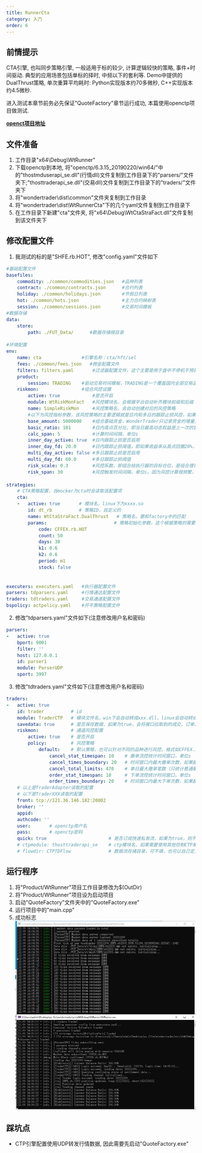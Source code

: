 ```yaml
---
title: RunnerCta
category: 入门
order: 6
---
```


## 前情提示
CTA引擎, 也叫同步策略引擎, 一般适用于标的较少, 计算逻辑较快的策略, 事件+时间驱动. 典型的应用场景包括单标的择时, 中频以下的套利等. Demo中提供的DualThrust策略, 单次重算平均耗时: Python实现版本约70多微秒, C++实现版本约4.5微秒.

进入测试本章节前务必先保证"QuoteFactory"章节运行成功, 本篇使用openctp项目做测试.

**[openct项目地址](https://github.com/krenx1983/openctp)**

## 文件准备
1. 工作目录"x64\Debug\WtRunner"
2. 下载openctp到本地, 将"openctp/6.3.15_20190220/win64/"中的"thostmduserapi_se.dll"(行情dll)文件复制到工作目录下的"parsers/"文件夹下;"thosttraderapi_se.dll"(交易dll)文件复制到工作目录下的"traders/"文件夹下
3. 将"wondertrader\dist\common"文件夹复制到工作目录
4. 将"wondertrader\dist\WtRunnerCta"下的几个yaml文件复制到工作目录下
5. 在工作目录下新建"cta"文件夹, 将"x64\Debug\WtCtaStraFact.dll"文件复制到该文件夹下

## 修改配置文件
1. 我测试的标的是"SHFE.rb.HOT", 修改"config.yaml"文件如下

```yaml
#基础配置文件
basefiles:
    commodity: ./common/commodities.json   #品种列表
    contract: ./common/contracts.json      #合约列表
    holiday: ./common/holidays.json        #节假日列表
    hot: ./common/hots.json                #主力合约映射表
    session: ./common/sessions.json        #交易时间模板
#数据存储
data:
    store:
        path: ./FUT_Data/      #数据存储根目录

#环境配置
env:
    name: cta               #引擎名称：cta/hft/sel
    fees: ./common/fees.json   #佣金配置文件
    filters: filters.yaml       #过滤器配置文件，这个主要是用于盘中不停机干预的
    product:
        session: TRADING    #驱动交易时间模板，TRADING是一个覆盖国内全部交易品种的最大的交易时间模板，从夜盘21点到凌晨1点，再到第二天15:15，详见sessions.json
    riskmon:                #组合风控设置
        active: true            #是否开启
        module: WtRiskMonFact   #风控模块名，会根据平台自动补齐模块前缀和后缀
        name: SimpleRiskMon     #风控策略名，会自动创建对应的风控策略
        #以下为风控指标参数，该风控策略的主要逻辑就是日内和多日的跟踪止损风控，如果回撤超过阈值，则降低仓位
        base_amount: 5000000    #组合基础资金，WonderTrader只记录资金的增量，基础资金是用来模拟组合的基本资金用的，和增量相加得到动态权益
        basic_ratio: 101        #日内高点百分比，即当日最高动态权益是上一次的101%才会触发跟踪侄止损
        calc_span: 5            #计算时间间隔，单位s
        inner_day_active: true  #日内跟踪止损是否启用
        inner_day_fd: 20.0      #日内跟踪止损阈值，即如果收益率从高点回撤20%，则触发风控
        multi_day_active: false #多日跟踪止损是否启用
        multi_day_fd: 60.0      #多日跟踪止损阈值
        risk_scale: 0.3         #风控系数，即组合给执行器的目标仓位，是组合理论仓位的0.3倍，即真实仓位是三成仓
        risk_span: 30           #风控触发时间间隔，单位s。因为风控计算很频繁，如果已经触发风控，不需要每次重算都输出风控日志，加一个时间间隔，友好一些

strategies:
    # CTA策略配置，当mocker为cta时会读取该配置项
    cta:
    -   active: true       # 模块名，linux下为xxxx.so
        id: dt_rb          # 策略ID，自定义的
        name: WtCtaStraFact.DualThrust   # 策略名，要和factory中的匹配
        params:                         # 策略初始化参数，这个根据策略的需要提供
            code: CFFEX.rb.HOT
            count: 50
            days: 30
            k1: 0.6
            k2: 0.6
            period: m1
            stock: false
            

executers: executers.yaml   #执行器配置文件
parsers: tdparsers.yaml     #行情通达配置文件
traders: tdtraders.yaml     #交易通道配置文件
bspolicy: actpolicy.yaml    #开平策略配置文件
```

2. 修改"tdparsers.yaml"文件如下(注意修改用户名和密码)

```yaml
parsers:
-   active: true
    bport: 9001
    filter: ''
    host: 127.0.0.1
    id: parser1
    module: ParserUDP
    sport: 3997
```

3. 修改"tdtraders.yaml"文件如下(注意修改用户名和密码)

```yaml
traders:
-   active: true
    id: trader          # id
    module: TraderCTP   # 模块文件名，win下会自动转成xxx.dll，linux会自动转成libxxx.so
    savedata: true      # 是否保存数据，如果为true，会将接口拉取到的成交、订单、资金和持仓都写到本地文件中
    riskmon:            # 通道风控配置
        active: true    # 是否开启
        policy:         # 风控策略
            default:    # 默认策略，也可以针对不同的品种进行风控，格式如CFFEX.IF
                cancel_stat_timespan: 10    # 撤单流控统计时间窗口，单位s
                cancel_times_boundary: 20   # 时间窗口内最大撤单次数，如果超过该次数，撤单指令不会再发送
                cancel_total_limits: 470    # 单日最大撤单笔数（只统计普通撤单，FAK和FOK会忽略掉）
                order_stat_timespan: 10     # 下单流控统计时间窗口，单位s
                order_times_boundary: 20    # 时间窗口内最大下单次数，如果超过该次数，下单指令不会发送
    # 以上是TraderAdapter读取的配置
    # 以下是TraderXXX读取的配置
    front: tcp://121.36.146.182:20002
    broker: ''                      
    appid: 
    authcode: ''    
    user:       # openctp用户名
    pass:       # openctp密码
    quick: true                       # 是否订阅快速私有流，如果为true，则不会接受上次之前的私有流，这个一定要为true！！！
    # ctpmodule: thosttraderapi_se    # ctp模块名，如果需要使用其他仿制CTP模块，使用该配置项直接将仿制的CTP模块传给TraderCTP即可
    # flowdir: CTPTDFlow              # 数据流存储目录，可不填，也可以自己定义
```

## 运行程序
1. 将"Product/WtRunner"项目工作目录修改为$(OutDir)
2. 将"Product/WtRunner"项目设为启动项目
3. 启动"QuoteFactory"文件夹中的"QuoteFactory.exe"
4. 运行项目中的"main.cpp"
5. 成功标志
![](../../images/202212091406.png)

## 踩坑点
- CTP引擎配置使用UDP转发行情数据, 因此需要先启动"QuoteFactory.exe"